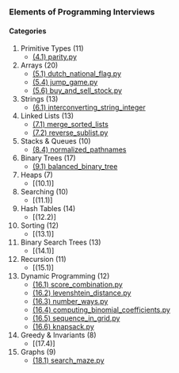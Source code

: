 ### Elements of Programming Interviews

#### Categories
1. Primitive Types (11)
    * [(4.1) parity.py](./parity.py)
2. Arrays (20)
    * [(5.1) dutch_national_flag.py](./dutch_national_flag.py)
    * [(5.4) jump_game.py](./jump_game.py)
    * [(5.6) buy_and_sell_stock.py](./buy_and_sell_stock.py)
3. Strings (13)
    * [(6.1) interconverting_string_integer](./interconverting_string_integer.py)
4. Linked Lists (13)
    * [(7.1) merge_sorted_lists](./merge_sorted_lists.py)
    * [(7.2) reverse_sublist.py](./reverse_sublist.py)
5. Stacks & Queues (10)
    * [(8.4) normalized_pathnames](./normalized_pathnames.py)
6. Binary Trees (17)
    * [(9.1) balanced_binary_tree](./balanced_binary_tree.py)
7. Heaps (7)
    * [(10.1)]
8. Searching (10)
    * [(11.1)]
9. Hash Tables (14)
    * [(12.2)]
10. Sorting (12)
    * [(13.1)]
11. Binary Search Trees (13)
    * [(14.1)]
12. Recursion (11)
    * [(15.1)]
13. Dynamic Programming (12)
    * [(16.1) score_combination.py](./score_combination.py)
    * [(16.2) levenshtein_distance.py](./levenshtein_distance.py)
    * [(16.3) number_ways.py](./number_ways.py)
    * [(16.4) computing_binomial_coefficients.py](./computing_binomial_coefficients.py)
    * [(16.5) sequence_in_grid.py](./sequence_in_grid.py)
    * [(16.6) knapsack.py](./knapsack.py)
14. Greedy & Invariants (8)
    * [(17.4)]
15. Graphs (9)
    * [(18.1) search_maze.py](./search_maze.py)
